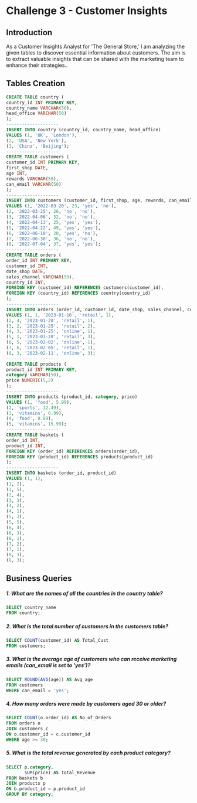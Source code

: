 # Challenge 3 - Customer Insights

## Introduction

As a Customer Insights Analyst for 'The General Store,' I am analyzing the given tables to discover essential information about customers. The aim is to extract valuable insights that can be shared with the marketing team to enhance their strategies..

## Tables Creation
```sql
CREATE TABLE country (
country_id INT PRIMARY KEY,
country_name VARCHAR(50),
head_office VARCHAR(50)
);
--------------------
INSERT INTO country (country_id, country_name, head_office)
VALUES (1, 'UK', 'London'),
(2, 'USA', 'New York'),
(3, 'China', 'Beijing');
--------------------
CREATE TABLE customers (
customer_id INT PRIMARY KEY,
first_shop DATE,
age INT,
rewards VARCHAR(50),
can_email VARCHAR(50)
);
--------------------
INSERT INTO customers (customer_id, first_shop, age, rewards, can_email)
VALUES (1, '2022-03-20', 23, 'yes', 'no'),
(2, '2022-03-25', 26, 'no', 'no'),
(3, '2022-04-06', 32, 'no', 'no'),
(4, '2022-04-13', 25, 'yes', 'yes'),
(5, '2022-04-22', 49, 'yes', 'yes'),
(6, '2022-06-18', 28, 'yes', 'no'),
(7, '2022-06-30', 36, 'no', 'no'),
(8, '2022-07-04', 37, 'yes', 'yes');
--------------------
CREATE TABLE orders (
order_id INT PRIMARY KEY,
customer_id INT,
date_shop DATE,
sales_channel VARCHAR(50),
country_id INT,
FOREIGN KEY (customer_id) REFERENCES customers(customer_id),
FOREIGN KEY (country_id) REFERENCES country(country_id)
);
--------------------
INSERT INTO orders (order_id, customer_id, date_shop, sales_channel, country_id)
VALUES (1, 1, '2023-01-16', 'retail', 1),
(2, 4, '2023-01-20', 'retail', 1),
(3, 2, '2023-01-25', 'retail', 2),
(4, 3, '2023-01-25', 'online', 1),
(5, 1, '2023-01-28', 'retail', 3),
(6, 5, '2023-02-02', 'online', 1),
(7, 6, '2023-02-05', 'retail', 1),
(8, 3, '2023-02-11', 'online', 3);
--------------------
CREATE TABLE products (
product_id INT PRIMARY KEY,
category VARCHAR(50),
price NUMERIC(5,2)
);
--------------------
INSERT INTO products (product_id, category, price)
VALUES (1, 'food', 5.99),
(2, 'sports', 12.49),
(3, 'vitamins', 6.99),
(4, 'food', 0.89),
(5, 'vitamins', 15.99);
--------------------
CREATE TABLE baskets (
order_id INT,
product_id INT,
FOREIGN KEY (order_id) REFERENCES orders(order_id),
FOREIGN KEY (product_id) REFERENCES products(product_id)
);
--------------------
INSERT INTO baskets (order_id, product_id)
VALUES (1, 1),
(1, 2),
(1, 5),
(2, 4),
(3, 3),
(4, 2),
(4, 1),
(5, 3),
(5, 5),
(6, 4),
(6, 3),
(6, 1),
(7, 2),
(7, 1),
(8, 3),
(8, 3);
```
## Business Queries

##### 1. What are the names of all the countries in the country table?
```sql
SELECT country_name
FROM country;
```
##### 2. What is the total number of customers in the customers table?
```sql
SELECT COUNT(customer_id) AS Total_Cust
FROM customers;
```
##### 3. What is the average age of customers who can receive marketing emails (can_email is set to 'yes')?
```sql
SELECT ROUND(AVG(age)) AS Avg_age
FROM customers
WHERE can_email = 'yes';
```
##### 4. How many orders were made by customers aged 30 or older?
```sql
SELECT COUNT(o.order_id) AS No_of_Orders
FROM orders o
JOIN customers c
ON o.customer_id = c.customer_id
WHERE age >= 30;
```
##### 5. What is the total revenue generated by each product category?
```sql
SELECT p.category,
       SUM(price) AS Total_Revenue
FROM baskets b
JOIN products p
ON b.product_id = p.product_id
GROUP BY category;
```
